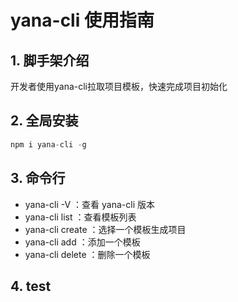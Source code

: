 # yana-cli 使用指南

## 1. 脚手架介绍
开发者使用yana-cli拉取项目模板，快速完成项目初始化

## 2. 全局安装
```js
npm i yana-cli -g
```

## 3. 命令行
- yana-cli -V ：查看 yana-cli 版本
- yana-cli list ：查看模板列表
- yana-cli create ：选择一个模板生成项目
- yana-cli add ：添加一个模板
- yana-cli delete ：删除一个模板

## 4. test